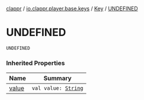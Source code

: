 [clappr](../../index.md) / [io.clappr.player.base.keys](../index.md) / [Key](index.md) / [UNDEFINED](./-u-n-d-e-f-i-n-e-d.md)

# UNDEFINED

`UNDEFINED`

### Inherited Properties

| Name | Summary |
|---|---|
| [value](value.md) | `val value: `[`String`](https://kotlinlang.org/api/latest/jvm/stdlib/kotlin/-string/index.html) |
